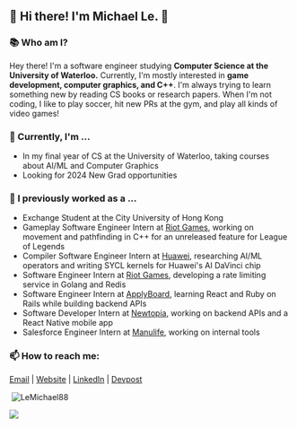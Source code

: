 ## 👋 Hi there! I'm Michael Le. 👋

### 📚 Who am I?
Hey there! I'm a software engineer studying **Computer Science at the University of Waterloo.** Currently, I'm mostly interested in **game development, computer graphics, and C++**. I'm always trying to learn something new by reading CS books or research papers. When I'm not coding, I like to play soccer, hit new PRs at the gym, and play all kinds of video games!

### 🔨 Currently, I'm ...
- In my final year of CS at the University of Waterloo, taking courses about AI/ML and Computer Graphics
- Looking for 2024 New Grad opportunities

### 🐰 I previously worked as a ...
- Exchange Student at the City University of Hong Kong
- Gameplay Software Engineer Intern at [Riot Games](https://www.riotgames.com/en), working on movement and pathfinding in C++ for an unreleased feature for League of Legends
- Compiler Software Engineer Intern at [Huawei](https://www.huawei.com/en/), researching AI/ML operators and writing SYCL kernels for Huawei's AI DaVinci chip
- Software Engineer Intern at [Riot Games](https://www.riotgames.com/en), developing a rate limiting service in Golang and Redis
- Software Engineer Intern at [ApplyBoard](https://www.applyboard.com/ "ApplyBoard"), learning React and Ruby on Rails while building backend APIs
- Software Developer Intern at [Newtopia](https://www.newtopia.com "Newtopia"), working on backend APIs and a React Native mobile app
- Salesforce Engineer Intern at [Manulife](https://www.manulife.ca/personal.html "Manulife"), working on internal tools

### 📫 How to reach me:
[Email](mailto:m42le@uwaterloo.ca "Email") | [Website](https://lemichael.xyz "Personal Website") | [LinkedIn](https://www.linkedin.com/in/lemichael88/ "LinkedIn") | [Devpost](https://devpost.com/LeMichael88 "Devpost")

<p>&nbsp;<img align="center" src="https://github-readme-stats.vercel.app/api?username=LeMichael88&show_icons=true&locale=en" alt="LeMichael88" /></p>

![](https://komarev.com/ghpvc/?username=LeMichael88&label=Profile+Views&color=red)

<!--
**LeMichael88/LeMichael88** is a ✨ _special_ ✨ repository because its `README.md` (this file) appears on your GitHub profile.

Here are some ideas to get you started:

- 🔭 I’m currently working on ...
- 🌱 I’m currently learning ...
- 👯 I’m looking to collaborate on ...
- 🤔 I’m looking for help with ...
- 💬 Ask me about ...
- 📫 How to reach me: ...
- 😄 Pronouns: ...
- ⚡ Fun fact: ...
-->
